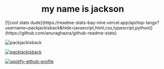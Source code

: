 <h1 align="center">my name is jackson</h1>
[![cool stats dude](https://readme-stats-bay-nine.vercel.app/api/top-langs?username=packjackisback&hide=javascript,html,css,typescript,python)](https://github.com/anuraghazra/github-readme-stats)


<p align="left"> <img src="https://komarev.com/ghpvc/?username=packjackisback&label=Profile%20views&color=0e75b6&style=plastic" alt="packjackisback" /> </p>

<p align="left"> <a href="https://github.com/ryo-ma/github-profile-trophy"><img src="https://github-profile-trophy.vercel.app/?username=packjackisback&theme=onedark" alt="packjackisback" /></a> </p>

[![spotify-github-profile](https://spotify-github-profile.kittinanx.com/api/view?uid=31bckvdwodxqi2swdf2skkkv6hum&cover_image=true&theme=compact&show_offline=false&background_color=121212&interchange=true)](https://spotify-github-profile.kittinanx.com/api/view?uid=31bckvdwodxqi2swdf2skkkv6hum&redirect=true)

